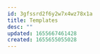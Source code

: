 ```yaml
---
id: 3gfssrd2f6y2w7x4wz78x1a
title: Templates
desc: ""
updated: 1655667461428
created: 1655655055028
---
```

